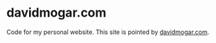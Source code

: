 # davidmogar.com

Code for my personal website. This site is pointed by [davidmogar.com](https://davidmogar.com).
